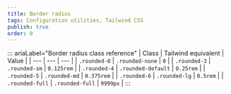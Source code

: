 ```yaml
---
title: Border radius 
tags: Configuration utilities, Tailwind CSS
publish: true
order: 0
---
```




::: ariaLabel="Border radius class reference"
| Class | Tailwind equivalent | Value |
| --- | --- | --- |
| `.rounded-0` | `.rounded-none` | `0` |
| `.rounded-3` | `.rounded-sm` | `0.125rem` |
| `.rounded-4` | `.rounded-default` | `0.25rem` |
| `.rounded-5` | `.rounded-md` | `0.375rem` |
| `.rounded-6` | `.rounded-lg` | `0.5rem` |
| `.rounded-full` | `.rounded-full` | `9999px` |
:::

